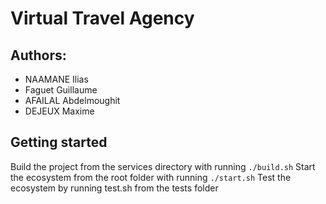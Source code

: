 # Virtual Travel Agency

## Authors: 
* NAAMANE Ilias
* Faguet Guillaume
* AFAILAL Abdelmoughit
* DEJEUX Maxime

## Getting started
  Build the project from the services directory with running `./build.sh`
  Start the ecosystem from the root folder with running `./start.sh`
  Test the ecosystem by running test.sh from the tests folder
  
## 
  





      
